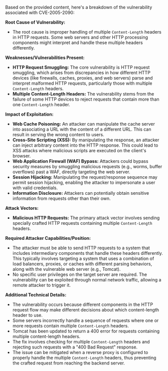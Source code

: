 Based on the provided content, here's a breakdown of the vulnerability associated with CVE-2005-2090:

**Root Cause of Vulnerability:**
- The root cause is improper handling of multiple `Content-Length` headers in HTTP requests. Some web servers and other HTTP processing components might interpret and handle these multiple headers differently.

**Weaknesses/Vulnerabilities Present:**
- **HTTP Request Smuggling:** The core vulnerability is HTTP request smuggling, which arises from discrepancies in how different HTTP devices (like firewalls, caches, proxies, and web servers) parse and interpret malformed HTTP requests, particularly those with multiple `Content-Length` headers.
- **Multiple Content-Length Headers:** The vulnerability stems from the failure of some HTTP devices to reject requests that contain more than one `Content-Length` header.

**Impact of Exploitation:**
- **Web Cache Poisoning:** An attacker can manipulate the cache server into associating a URL with the content of a different URL. This can result in serving the wrong content to users.
- **Cross-Site Scripting (XSS):** By manipulating the response, an attacker can inject arbitrary content into the HTTP response. This could lead to XSS attacks where malicious scripts are executed on the client's browser.
- **Web Application Firewall (WAF) Bypass:**  Attackers could bypass security measures by smuggling malicious requests (e.g., worms, buffer overflows) past a WAF, directly targeting the web server.
- **Session Hijacking:** Manipulating the request/response sequence may permit session hijacking, enabling the attacker to impersonate a user with valid credentials.
- **Information Disclosure:** Attackers can potentially obtain sensitive information from requests other than their own.

**Attack Vectors:**
- **Malicious HTTP Requests:** The primary attack vector involves sending specially crafted HTTP requests containing multiple `Content-Length` headers.

**Required Attacker Capabilities/Position:**
- The attacker must be able to send HTTP requests to a system that includes intermediary components that handle these headers differently. This typically involves targeting a system that uses a combination of load balancers, proxies, or caches with different parsing behaviors, along with the vulnerable web server (e.g., Tomcat).
- No specific user privileges on the target server are required. The vulnerability can be exploited through normal network traffic, allowing a remote attacker to trigger it.

**Additional Technical Details:**
- The vulnerability occurs because different components in the HTTP request flow may make different decisions about which content-length header to use.
- Some servers incorrectly handle a sequence of requests where one or more requests contain multiple `Content-Length` headers.
- Tomcat has been updated to return a 400 error for requests containing multiple content-length headers.
- The fix involves checking for multiple `Content-Length` headers and rejecting such requests with a "400 Bad Request" response.
-  The issue can be mitigated when a reverse proxy is configured to properly handle the multiple `Content-Length` headers, thus preventing the crafted request from reaching the backend server.